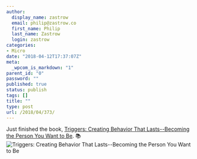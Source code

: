 ```yaml
---
author:
  display_name: zastrow
  email: philip@zastrow.co
  first_name: Philip
  last_name: Zastrow
  login: zastrow
categories:
- Micro
date: "2018-04-12T17:37:07Z"
meta:
  _wpcom_is_markdown: "1"
parent_id: "0"
password: ""
published: true
status: publish
tags: []
title: ""
type: post
url: /2018/04/373/
---
```

<p>Just finished the book, <a href="https://www.goodreads.com/review/show/2359345543?utm_medium=api&amp;utm_source=rss">Triggers: Creating Behavior That Lasts--Becoming the Person You Want to Be</a>. 📚 <img src="/assets/2018/04/30688276.jpg" alt="Triggers: Creating Behavior That Lasts--Becoming the Person You Want to Be" /></p>
